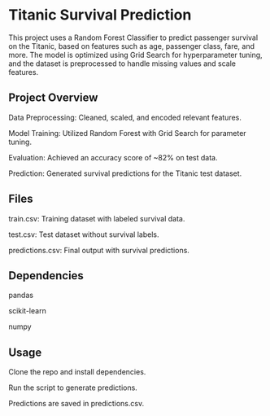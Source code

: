 # Titanic Survival Prediction
This project uses a Random Forest Classifier to predict passenger survival on the Titanic, based on features such as age, passenger class, fare, and more. The model is optimized using Grid Search for hyperparameter tuning, and the dataset is preprocessed to handle missing values and scale features.

## Project Overview
Data Preprocessing: Cleaned, scaled, and encoded relevant features.  

Model Training: Utilized Random Forest with Grid Search for parameter tuning.  

Evaluation: Achieved an accuracy score of ~82% on test data.  

Prediction: Generated survival predictions for the Titanic test dataset.  


## Files
train.csv: Training dataset with labeled survival data.  

test.csv: Test dataset without survival labels.  

predictions.csv: Final output with survival predictions.  

## Dependencies
pandas  

scikit-learn  

numpy  

## Usage
Clone the repo and install dependencies.  

Run the script to generate predictions.  

Predictions are saved in predictions.csv.  

